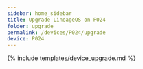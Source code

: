```yaml
---
sidebar: home_sidebar
title: Upgrade LineageOS on P024
folder: upgrade
permalink: /devices/P024/upgrade
device: P024
---
```

{% include templates/device_upgrade.md %}
